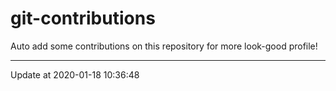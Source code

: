 # git-contributions

Auto add some contributions on this repository for more look-good profile!

---

Update at 2020-01-18 10:36:48
